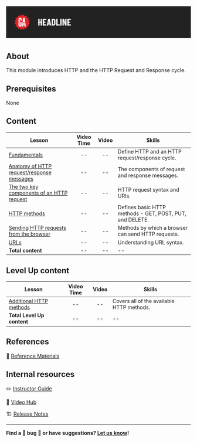 # ![HTTP Request Response Cycle](./assets/tktk-hero.png)

## About

This module introduces HTTP and the HTTP Request and Response cycle.

## Prerequisites

None

## Content

| Lesson | Video Time | Video | Skills |
| ------ |:----------:|:-----:| ------ |
| [Fundamentals](./fundamentals/README.md) | -- | -- | Define HTTP and an HTTP request/response cycle. |
| [Anatomy of HTTP request/response messages](./anatomy-of-http-request-response-messages/README.md) | -- | -- | The components of request and response messages. |
| [The two key components of an HTTP request](./the-two-key-components-of-an-http-request/README.md) | -- | -- | HTTP request syntax and URIs. |
| [HTTP methods](./http-methods/README.md) | -- | -- | Defines basic HTTP methods - GET, POST, PUT, and DELETE. |
| [Sending HTTP requests from the browser](./sending-http-requests-from-the-browser/README.md) | -- | -- | Methods by which a browser can send HTTP requests.  |
| [URLs](./urls/README.md) | -- | -- | Understanding URL syntax. |
| **Total content**                                        | -- | -- | --                  |

## Level Up content

| Lesson | Video Time | Video | Skills |
| ------ |:----------:|:-----:| ------ |
| [Additional HTTP methods](./level-up/additional-http-methods.md) | -- | -- | Covers all of the available HTTP methods. |
| **Total Level Up content**                                          | -- | -- | --                  |

## References

📖 [Reference Materials](./references/README.md)


## Internal resources

✏️ [Instructor Guide](./internal-resources/instructor-guide.md)

🎥 [Video Hub](./internal-resources/video-hub/README.md)

🏗️ [Release Notes](./internal-resources/release-notes.md)

---

**Find a 👾 bug 👾 or have suggestions? [Let us know](https://git.generalassemb.ly/modular-curriculum-all-courses/universal-resources-internal/blob/main/module-feedback.md)!**
